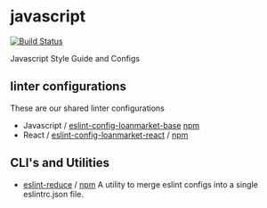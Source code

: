 # javascript
[![Build Status](https://travis-ci.org/loanmarket/javascript.svg?branch=master)](https://travis-ci.org/loanmarket/javascript)

Javascript Style Guide and Configs

## linter configurations

These are our shared linter configurations

- Javascript / [eslint-config-loanmarket-base](https://github.com/loanmarket/javascript/tree/master/packages/eslint-config-loanmarket-base) [npm](https://www.npmjs.com/package/eslint-config-loanmarket-base)
- React / [eslint-config-loanmarket-react](https://github.com/loanmarket/javascript/tree/master/packages/eslint-config-loanmarket-react) / [npm](https://www.npmjs.com/package/eslint-config-loanmarket-react)

## CLI's and Utilities

- [eslint-reduce](https://github.com/loanmarket/javascript/tree/master/packages/eslint-reduce) / [npm](https://www.npmjs.com/package/eslint-reduce)
  A utility to merge eslint configs into a single eslintrc.json file.
